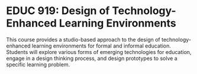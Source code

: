 # EDUC 919: Design of Technology-Enhanced Learning Environments

This course provides a studio-based approach to the design of technology-enhanced learning environments for formal and informal education. Students will explore various forms of emerging technologies for education, engage in a design thinking process, and design prototypes to solve a specific learning problem.